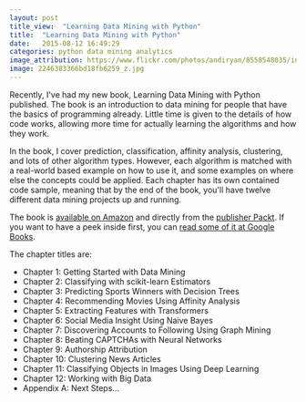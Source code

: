 ```yaml
---
layout: post
title_view:  "Learning Data Mining with Python"
title:  "Learning Data Mining with Python"
date:   2015-08-12 16:49:29
categories: python data mining analytics
image_attribution: https://www.flickr.com/photos/andiryan/8558548035/in/photolist-e3hNa2-nmHCy1-mivR9g-oLztbu-p2RasG-9a2ACh-am8UBn-cTUd6G-frJgMs-oPixPN-9aAr9w-oAcoac-dfjhvH-dbzJEt-kQYQy4-aJZaN2-paHFVr-99Dupu-8oKDtp-omE7RK-frkT3P-oYFDFk-cGbQjC-frAqXN-dWB9vv-985W2V-ec3er6-ohUH3R-nwYDoW-7BtXTi-9aBDDA-frtRzp-nGL6Tm-wCYpjt-e6dDqM-ftztCb-frBVkS-ncTreF-pqfTtb-985WqD-99YHYt-dThbAR-hc4oqr-dSKfXw-wCiuxg-frAso5-p6Mh7N-oCdgKY-daPhAq-duacAP
image: 2246383366bd18fb6259_z.jpg
---
```


Recently, I've had my new book, Learning Data Mining with Python published.
The book is an introduction to data mining for people that have the basics of programming already.
Little time is given to the details of how code works, allowing more time for actually learning the algorithms and how they work.

In the book, I cover prediction, classification, affinity analysis, clustering, and lots of other algorithm types.
However, each algorithm is matched with a real-world based example on how to use it, and some examples on where else the concepts could be applied.
Each chapter has its own contained code sample, meaning that by the end of the book, you'll have twelve different data mining projects up and running.

The book is [available on Amazon](http://www.amazon.com/Learning-Mining-Python-Robert-Layton-ebook/dp/B00YSILFRW/) and directly from the [publisher Packt](https://www.packtpub.com/big-data-and-business-intelligence/learning-data-mining-python).
If you want to have a peek inside first, you can [read some of it at Google Books](https://books.google.com.au/books?id=dltICgAAQBAJ&pg=PP3&lpg=PP3&dq=packt+Learning-Mining-Python-Robert-Layton&source=bl&ots=MpTk5cFDBf&sig=Pw2MkuTDaW-UwmuuMyeVIKWetkE&hl=en&sa=X&ved=0CCYQ6AEwAmoVChMIsbuVxOWixwIVR9ymCh1GUwvM#v=onepage&q=packt%20Learning-Mining-Python-Robert-Layton&f=false).

The chapter titles are:

* Chapter 1: Getting Started with Data Mining
* Chapter 2: Classifying with scikit-learn Estimators
* Chapter 3: Predicting Sports Winners with Decision Trees
* Chapter 4: Recommending Movies Using Affinity Analysis
* Chapter 5: Extracting Features with Transformers
* Chapter 6: Social Media Insight Using Naive Bayes
* Chapter 7: Discovering Accounts to Following Using Graph Mining
* Chapter 8: Beating CAPTCHAs with Neural Networks
* Chapter 9: Authorship Attribution
* Chapter 10: Clustering News Articles
* Chapter 11: Classifying Objects in Images Using Deep Learning
* Chapter 12: Working with Big Data
* Appendix A: Next Steps...